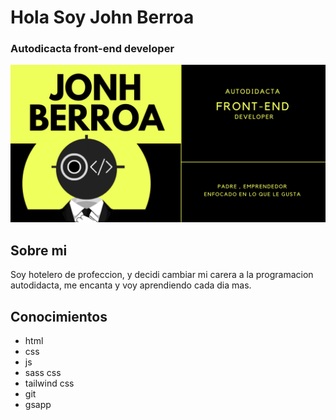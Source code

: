 
# Hola Soy John Berroa
### Autodicacta front-end developer

 ![Logo banner](/img/Jonh%20Berroa.png)



## Sobre mi
Soy hotelero de profeccion, y decidi cambiar mi carera a la programacion autodidacta, me encanta y voy aprendiendo cada dia mas.


## Conocimientos

- html 
- css
- js 
- sass css
- tailwind css
- git 
- gsapp
